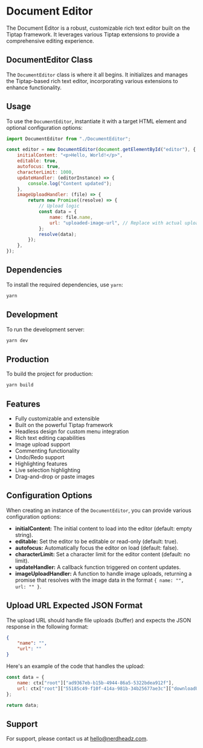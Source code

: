 # Document Editor

The Document Editor is a robust, customizable rich text editor built on the Tiptap framework. It leverages various Tiptap extensions to provide a comprehensive editing experience.

## DocumentEditor Class

The `DocumentEditor` class is where it all begins. It initializes and manages the Tiptap-based rich text editor, incorporating various extensions to enhance functionality.

## Usage

To use the `DocumentEditor`, instantiate it with a target HTML element and optional configuration options:

```javascript
import DocumentEditor from "./DocumentEditor";

const editor = new DocumentEditor(document.getElementById("editor"), {
    initialContent: "<p>Hello, World!</p>",
    editable: true,
    autofocus: true,
    characterLimit: 1000,
    updateHandler: (editorInstance) => {
        console.log("Content updated");
    },
    imageUploadHandler: (file) => {
        return new Promise((resolve) => {
            // Upload logic
            const data = {
                name: file.name,
                url: "uploaded-image-url", // Replace with actual upload URL logic
            };
            resolve(data);
        });
    },
});
```

## Dependencies

To install the required dependencies, use `yarn`:

```bash
yarn
```

## Development

To run the development server:

```bash
yarn dev
```

## Production

To build the project for production:

```bash
yarn build
```

## Features

-   Fully customizable and extensible
-   Built on the powerful Tiptap framework
-   Headless design for custom menu integration
-   Rich text editing capabilities
-   Image upload support
-   Commenting functionality
-   Undo/Redo support
-   Highlighting features
-   Live selection highlighting
-   Drag-and-drop or paste images

## Configuration Options

When creating an instance of the `DocumentEditor`, you can provide various configuration options:

-   **initialContent:** The initial content to load into the editor (default: empty string).
-   **editable:** Set the editor to be editable or read-only (default: true).
-   **autofocus:** Automatically focus the editor on load (default: false).
-   **characterLimit:** Set a character limit for the editor content (default: no limit).
-   **updateHandler:** A callback function triggered on content updates.
-   **imageUploadHandler:** A function to handle image uploads, returning a promise that resolves with the image data in the format `{ name: "", url: "" }`.

## Upload URL Expected JSON Format

The upload URL should handle file uploads (buffer) and expects the JSON response in the following format:

```json
{
    "name": "",
    "url": ""
}
```

Here's an example of the code that handles the upload:

```javascript
const data = {
    name: ctx["root"]["ad9367eb-b15b-4944-86a5-5322bdea912f"],
    url: ctx["root"]["55185c49-f10f-414a-981b-34b25677ae3c"]["downloadURL"],
};

return data;
```

## Support

For support, please contact us at hello@nerdheadz.com.

